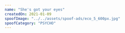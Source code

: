 ```yaml
---
name: "She's got your eyes"
createdOn: 2021-01-09
spoofImage: "../../assets/spoof-ads/eco_5_600px.jpg"
spoofCategory: "PSYCHO"
---
```

